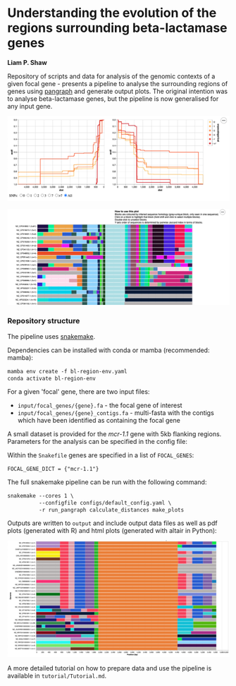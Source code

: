 # Understanding the evolution of the regions surrounding beta-lactamase genes 

__Liam P. Shaw__

Repository of scripts and data for analysis of the genomic contexts of a given focal gene - presents a pipeline to analyse the surrounding regions of genes using [pangraph](https://github.com/neherlab/pangraph) and generate output plots. The original intention was to analyse beta-lactamase genes, but the pipeline is now generalised for any input gene. 

![](tutorial/images/ecdf_screenshot.png)

![](tutorial/images/linear_blocks_screenshot.png)



### Repository structure

The pipeline uses [snakemake](https://snakemake.readthedocs.io/en/stable/index.html). 

Dependencies can be installed with conda or mamba (recommended: mamba):

```
mamba env create -f bl-region-env.yaml
conda activate bl-region-env
```

For a given 'focal' gene, there are two input files:

* `input/focal_genes/{gene}.fa` - the focal gene of interest 
* `input/focal_genes/{gene}_contigs.fa` - multi-fasta with the contigs which have been identified as containing the focal gene 

A small dataset is provided for the *mcr-1.1* gene with 5kb flanking regions. Parameters for the analysis can be specified in the config file: 

Within the `Snakefile` genes are specified in a list of `FOCAL_GENES`:

```
FOCAL_GENE_DICT = {"mcr-1.1"}
```

The full snakemake pipeline can be run with the following command:

```
snakemake --cores 1 \
          --configfile configs/default_config.yaml \
          -r run_pangraph calculate_distances make_plots
```

Outputs are written to `output` and include output data files as well as pdf plots (generated with R) and html plots (generated with altair in Python):

![](tutorial/images/example_screenshot.png)

A more detailed tutorial on how to prepare data and use the pipeline is available in `tutorial/Tutorial.md`.
